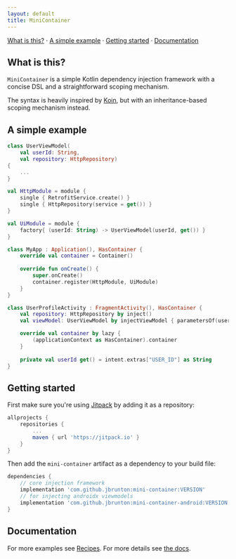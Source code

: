 ```yaml
---
layout: default
title: MiniContainer
---
```


<a href="#what-is-this">What is this?</a> &middot;
<a href="#a-simple-example">A simple example</a> &middot;
<a href="#getting-started">Getting started</a> &middot;
<a href="#documentation">Documentation</a>

## What is this?

`MiniContainer` is a simple Kotlin dependency injection framework with a concise DSL and a straightforward scoping mechanism.

The syntax is heavily inspired by [Koin](https://insert-koin.io/), but with an inheritance-based scoping mechanism instead.

## A simple example

```kotlin
class UserViewModel(
    val userId: String,
    val repository: HttpRepository)
{
    ...
}

val HttpModule = module {
    single { RetrofitService.create() }
    single { HttpRepository(service = get()) }
}

val UiModule = module {
    factory{ (userId: String) -> UserViewModel(userId, get()) }
}

class MyApp : Application(), HasContainer {
    override val container = Container()
    
    override fun onCreate() {
        super.onCreate()
        container.register(HttpModule, UiModule)
    }
}

class UserProfileActivity : FragmentActivity(), HasContainer {
    val repository: HttpRepository by inject()
    val viewModel: UserViewModel by injectViewModel { parametersOf(userId) }

    override val container by lazy {
        (applicationContext as HasContainer).container
    }
    
    private val userId get() = intent.extras["USER_ID"] as String
}

```

## Getting started

First make sure you're using [Jitpack](https://jitpack.io/) by adding it as a repository:

```groovy
allprojects {
    repositories {
        ...
        maven { url 'https://jitpack.io' }
    }
}
```

Then add the `mini-container` artifact as a dependency to your build file:

```groovy
dependencies {
    // core injection framework
    implementation 'com.github.jbrunton:mini-container:VERSION'
    // for injecting androidx viewmodels
    implementation 'com.github.jbrunton:mini-container-android:VERSION'
}
```

## Documentation

For more examples see [Recipes](recipes). For more details see [the docs](dokka/mini-container).
